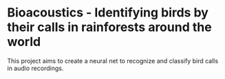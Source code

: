 # Bioacoustics - Identifying birds by their calls in rainforests around the world

This project aims to create a neural net to recognize and classify bird calls in audio recordings. 
